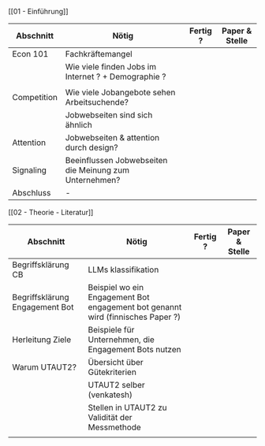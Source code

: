 
[[01 - Einführung]]

| Abschnitt   | Nötig                                                  | Fertig ? | Paper & Stelle |
| ----------- | ------------------------------------------------------ | -------- | -------------- |
| Econ 101    | Fachkräftemangel                                       |          |                |
|             | Wie viele finden Jobs im Internet ? + Demographie ?    |          |                |
|             |                                                        |          |                |
| Competition | Wie viele Jobangebote sehen Arbeitsuchende?            |          |                |
|             | Jobwebseiten sind sich ähnlich                         |          |                |
| Attention   | Jobwebseiten & attention durch design?                 |          |                |
| Signaling   | Beeinflussen Jobwebseiten die Meinung zum Unternehmen? |          |                |
| Abschluss   | -                                                      |          |                |

[[02 - Theorie - Literatur]]


| Abschnitt                      | Nötig                                                                           | Fertig ? | Paper & Stelle |
| ------------------------------ | ------------------------------------------------------------------------------- | -------- | -------------- |
| Begriffsklärung CB             | LLMs klassifikation                                                             |          |                |
| Begriffsklärung Engagement Bot | Beispiel wo ein Engagement Bot engagement bot genannt wird (finnisches Paper ?) |          |                |
| Herleitung Ziele               | Beispiele für Unternehmen, die Engagement Bots nutzen                           |          |                |
| Warum UTAUT2?                  | Übersicht über Gütekriterien                                                    |          |                |
|                                | UTAUT2 selber (venkatesh)                                                       |          |                |
|                                | Stellen in UTAUT2 zu Validität der Messmethode                                  |          |                |
|                                |                                                                                 |          |                |
